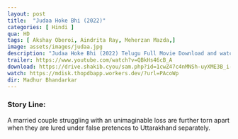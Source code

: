 ```yaml
---
layout: post
title:  "Judaa Hoke Bhi (2022)"
categories: [ Hindi ]
qua: HD
tags: [ Akshay Oberoi, Aindrita Ray, Meherzan Mazda,]
image: assets/images/judaa.jpg
description: "Judaa Hoke Bhi (2022) Telugu Full Movie Download and watch online 720p low file size 500 mb."
trailer: https://www.youtube.com/watch?v=QBkHs46cB_A
download: https://drive.shakib.cyou/sam.php?id=1cwZ47c4nMNSh-uyXME3B_i-XHrVf2Pcq
watch: https://mdisk.thopdbapp.workers.dev/?url=PAcoWp
dir: Madhur Bhandarkar
---
```


### Story Line:
A married couple struggling with an unimaginable loss are further torn apart when they are lured under false pretences to Uttarakhand separately.

